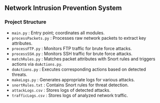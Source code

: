 ## Network Intrusion Prevention System

### Project Structure

+ ```main.py``` : Entry point; coordinates all modules.
+ ```processPackets.py``` : Processes raw network packets to extract key attributes.
+ ```processFTP.py``` : Monitors FTP traffic for brute force attacks.
+ ```processSSH.py``` : Monitors SSH traffic for brute force attacks.
+ ```matchRules.py``` : Matches packet attributes with Snort rules and triggers actions via ```doActions.py```.
+ ```doActions.py``` : Executes corresponding actions based on detected threats.
+ ```makeLogs.py``` : Generates appropriate logs for various attacks.
+ ```snortRules.txt``` : Contains Snort rules for threat detection.
+ ```attackLogs.csv``` : Stores logs of detected attacks.
+ ```trafficLogs.csv``` : Stores logs of analyzed network traffic.